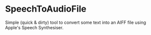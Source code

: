 # SpeechToAudioFile
Simple (quick &amp; dirty) tool to convert some text into an AIFF file using Apple's Speech Synthesiser.
